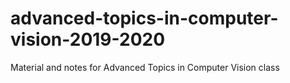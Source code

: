 # advanced-topics-in-computer-vision-2019-2020
Material and notes for Advanced Topics in Computer Vision class
